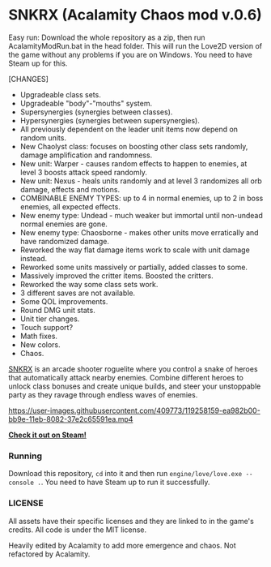 



# SNKRX (Acalamity Chaos mod v.0.6)

Easy run: Download the whole repository as a zip, then run AcalamityModRun.bat in the head folder. This will run the Love2D version of the game without any problems if you are on Windows. You need to have Steam up for this.

[CHANGES]
- Upgradeable class sets.
- Upgradeable "body"-"mouths" system.
- Supersynergies (synergies between classes).
- Hypersynergies (synergies between supersynergies).
- All previously dependent on the leader unit items now depend on random units.
- New Chaolyst class: focuses on boosting other class sets randomly, damage amplification and randomness.
- New unit: Warper - causes random effects to happen to enemies, at level 3 boosts attack speed randomly.
- New unit: Nexus - heals units randomly and at level 3 randomizes all orb damage, effects and motions.
- COMBINABLE ENEMY TYPES: up to 4 in normal enemies, up to 2 in boss enemies, all expected effects.
- New enemy type: Undead - much weaker but immortal until non-undead normal enemies are gone.
- New enemy type: Chaosborne - makes other units move erratically and have randomized damage.
- Reworked the way flat damage items work to scale with unit damage instead.
- Reworked some units massively or partially, added classes to some.
- Massively improved the critter items. Boosted the critters.
- Reworked the way some class sets work.
- 3 different saves are not available.
- Some QOL improvements.
- Round DMG unit stats.
- Unit tier changes.
- Touch support?
- Math fixes.
- New colors.
- Chaos.

[SNKRX](https://store.steampowered.com/app/915310/SNKRX/) is an arcade shooter roguelite where you control a snake of heroes that automatically attack nearby enemies.
Combine different heroes to unlock class bonuses and create unique builds, and steer your unstoppable party as they ravage through endless waves of enemies.

https://user-images.githubusercontent.com/409773/119258159-ea982b00-bb9e-11eb-8082-37e2c65591ea.mp4

[**Check it out on Steam!**](https://store.steampowered.com/app/915310/SNKRX/)

### Running

Download this repository, `cd` into it and then run `engine/love/love.exe --console .`. You need to have Steam up to run it successfully.

### LICENSE

All assets have their specific licenses and they are linked to in the game's credits. All code is under the MIT license.

Heavily edited by Acalamity to add more emergence and chaos. Not refactored by Acalamity.